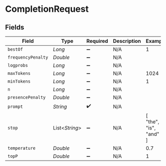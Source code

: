 # CompletionRequest


## Fields

| Field                  | Type                   | Required               | Description            | Example                |
| ---------------------- | ---------------------- | ---------------------- | ---------------------- | ---------------------- |
| `bestOf`               | *Long*                 | :heavy_minus_sign:     | N/A                    | 1                      |
| `frequencyPenalty`     | *Double*               | :heavy_minus_sign:     | N/A                    |                        |
| `logprobs`             | *Long*                 | :heavy_minus_sign:     | N/A                    |                        |
| `maxTokens`            | *Long*                 | :heavy_minus_sign:     | N/A                    | 1024                   |
| `minTokens`            | *Long*                 | :heavy_minus_sign:     | N/A                    | 1                      |
| `n`                    | *Long*                 | :heavy_minus_sign:     | N/A                    |                        |
| `presencePenalty`      | *Double*               | :heavy_minus_sign:     | N/A                    |                        |
| `prompt`               | *String*               | :heavy_check_mark:     | N/A                    |                        |
| `stop`                 | List<*String*>         | :heavy_minus_sign:     | N/A                    | [<br/>"the",<br/>"is",<br/>"and"<br/>] |
| `temperature`          | *Double*               | :heavy_minus_sign:     | N/A                    | 0.7                    |
| `topP`                 | *Double*               | :heavy_minus_sign:     | N/A                    | 1                      |